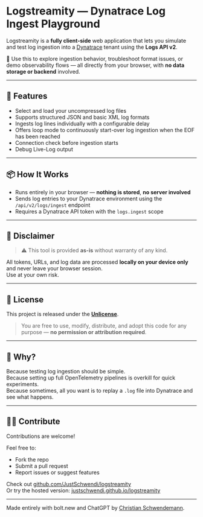 # Logstreamity — Dynatrace Log Ingest Playground

Logstreamity is a **fully client-side** web application that lets you simulate and test log ingestion into a [Dynatrace](https://www.dynatrace.com) tenant using the **Logs API v2**.

🚀 Use this to explore ingestion behavior, troubleshoot format issues, or demo observability flows — all directly from your browser, with **no data storage or backend** involved.

---

## 🔧 Features

- Select and load your uncompressed log files
- Supports structured JSON and basic XML log formats 
- Ingests log lines individually with a configurable delay
- Offers loop mode to continuously start-over log ingestion when the EOF has been reached
- Connection check before ingestion starts
- Debug Live-Log output

---

## 📦 How It Works

- Runs entirely in your browser — **nothing is stored**, **no server involved**
- Sends log entries to your Dynatrace environment using the `/api/v2/logs/ingest` endpoint
- Requires a Dynatrace API token with the `logs.ingest` scope

---

## 🔐 Disclaimer

> ⚠️ This tool is provided **as-is** without warranty of any kind.

All tokens, URLs, and log data are processed **locally on your device only** and never leave your browser session.  
Use at your own risk.

---

## 🪪 License

This project is released under the **[Unlicense](https://unlicense.org/)**.

> You are free to use, modify, distribute, and adopt this code for any purpose — **no permission or attribution required**.

---

## 🧠 Why?

Because testing log ingestion should be simple.  
Because setting up full OpenTelemetry pipelines is overkill for quick experiments.  
Because sometimes, all you want is to replay a `.log` file into Dynatrace and see what happens.  

---

## 🧑‍💻 Contribute

Contributions are welcome!

Feel free to:
- Fork the repo
- Submit a pull request
- Report issues or suggest features

Check out [github.com/JustSchwendi/logstreamity](https://github.com/JustSchwendi/logstreamity)  
Or try the hosted version: [justschwendi.github.io/logstreamity](https://justschwendi.github.io/logstreamity)

---

Made entirely with bolt.new and ChatGPT by [Christian Schwendemann](https://www.linkedin.com/in/schwendemann).
